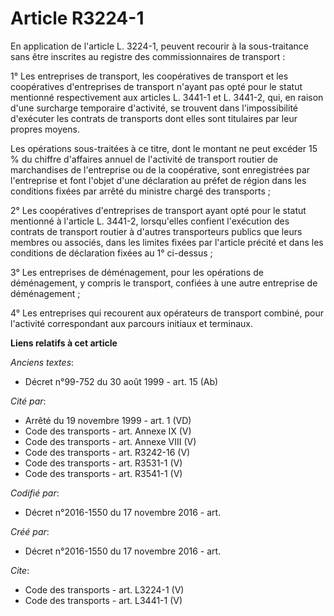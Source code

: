 # Article R3224-1

En application de l'article L. 3224-1, peuvent recourir à la sous-traitance sans être inscrites au registre des
commissionnaires de transport : 

1° Les entreprises de transport, les coopératives de transport et les coopératives d'entreprises de transport n'ayant pas
opté pour le statut mentionné respectivement aux articles L. 3441-1 et L. 3441-2, qui, en raison d'une surcharge temporaire
d'activité, se trouvent dans l'impossibilité d'exécuter les contrats de transports dont elles sont titulaires par leur
propres moyens. 

Les opérations sous-traitées à ce titre, dont le montant ne peut excéder 15 % du chiffre d'affaires annuel de l'activité de
transport routier de marchandises de l'entreprise ou de la coopérative, sont enregistrées par l'entreprise et font l'objet
d'une déclaration au préfet de région dans les conditions fixées par arrêté du ministre chargé des transports ; 

2° Les coopératives d'entreprises de transport ayant opté pour le statut mentionné à l'article L. 3441-2, lorsqu'elles
confient l'exécution des contrats de transport routier à d'autres transporteurs publics que leurs membres ou associés, dans
les limites fixées par l'article précité et dans les conditions de déclaration fixées au 1° ci-dessus ; 

3° Les entreprises de déménagement, pour les opérations de déménagement, y compris le transport, confiées à une autre
entreprise de déménagement ; 

4° Les entreprises qui recourent aux opérateurs de transport combiné, pour l'activité correspondant aux parcours initiaux et
terminaux.

**Liens relatifs à cet article**

_Anciens textes_:

  - Décret n°99-752 du 30 août 1999 - art. 15 (Ab)

_Cité par_:

  - Arrêté du 19 novembre 1999 - art. 1 (VD)
  - Code des transports - art. Annexe IX (V)
  - Code des transports - art. Annexe VIII (V)
  - Code des transports - art. R3242-16 (V)
  - Code des transports - art. R3531-1 (V)
  - Code des transports - art. R3541-1 (V)

_Codifié par_:

  - Décret n°2016-1550 du 17 novembre 2016 - art.

_Créé par_:

  - Décret n°2016-1550 du 17 novembre 2016 - art.

_Cite_:

  - Code des transports - art. L3224-1 (V)
  - Code des transports - art. L3441-1 (V)

